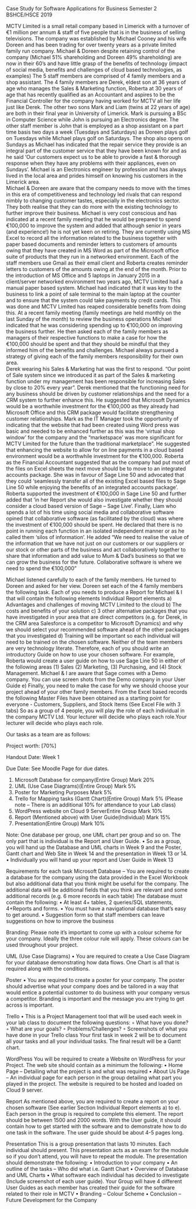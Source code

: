 ﻿Case Study for Software Applications for Business Semester 2 BSHCE/HSCE 2019


MCTV Limited is a small retail company based in Limerick with a turnover of €1 million per annum & staff of five people that is in the business of selling televisions. The company was established by Michael Cooney and his wife Doreen and has been trading for over twenty years as a private limited family run company. Michael & Doreen despite retaining control of the company (Michael 51% shareholding and Doreen 49% shareholding) are now in their 60’s and have little grasp of the benefits of technology (impact of social media, benefits and challenges of cloud based technologies, as examples) 
The 5 staff members are comprised of 4 family members and a shop assistant. The 4 family members are Derek, eldest son at 36 years of age who manages the Sales & Marketing function, Roberta at 30 years of age that has recently qualified as an Accountant and aspires to be the Financial Controller for the company having worked for MCTV all her life just like Derek. The other two sons Mark and Liam (twins at 22 years of age) are both in their final year in University of Limerick. Mark is pursuing a BSc in Computer Science while John is pursuing an Electronics degree. The other staff member is John that is employed as a shop assistant on a part time basis two days a week (Tuesdays and Saturdays) as Doreen plays golf on Tuesdays while Michael plays golf on Saturdays.  The shop also opens on Sundays as Michael has indicated that the repair service they provide is an integral part of the customer service that they have been known for and as he said ‘Our customers expect us to be able to provide a fast & thorough response when they have any problems with their appliances, even on Sundays’. Michael is an Electronics engineer by profession and has always lived in the local area and prides himself on knowing his customers in the Limerick area.   
Michael & Doreen are aware that the company needs to move with the times in this era of competitiveness and technology led rivals that can respond nimbly to changing customer tastes, especially in the electronics sector. They both realise that they can do more with the existing technology to further improve their business. Michael is very cost conscious and has indicated at a recent family meeting that he would be prepared to spend €100,000 to improve the system and added that although senior in years (and experience!) he is not yet keen on retiring.  They are currently using MS Excel to record all the information related to the business together with paper based documents and reminder letters to customers of amounts owing that they have created in MS Word as part of the Microsoft office suite of products that they run in a networked environment. Each of the staff members use Gmail as their email client and Roberta creates reminder letters to customers of the amounts owing at the end of the month.   Prior to the introduction of MS Office and 5 laptops in January 2015 in a client/server networked environment two years ago, MCTV Limited had a manual paper based system. Michael had indicated that it was key to the business to link a point of sale terminal to the main laptop at the counter and to ensure that the system could take payments by credit cards. This was done and MCTV Limited has reaped considerable benefits from doing this. 
At a recent family meeting (family meetings are held monthly on the last Sunday of the month) to review the business operations Michael indicated that he was considering spending up to €100,000 on improving the business further. He then asked each of the family members as managers of their respective functions to make a case for how the €100,000 should be spent and that they should be mindful that they informed him of the benefits and challenges. Michael always pursued a strategy of giving each of the family members responsibility for their own area.  
Derek wearing his Sales & Marketing hat was the first to respond. “Our point of Sale system since we introduced it as part of the Sales & marketing function under my management has been responsible for increasing Sales by close to 20% every year”.  Derek mentioned that the functioning need for any business should be driven by customer relationships and the need for a CRM system to further enhance this. He suggested that Microsoft Dynamics would be a worthwhile investment for the €100,000 as they already had Microsoft Office and this CRM package would facilitate strengthening customer relationships. 
Mark as the IT Manager took the opportunity of indicating that the website that had been created using Word press was basic and needed to be enhanced further as this was the ‘virtual shop window’ for the company and the “marketspace’ was more significant for MCTV Limited for the future than the traditional marketplace”. He suggested that enhancing the website to allow for on line payments in a cloud based environment would be a worthwhile investment for the €100,000.
Roberta as the Financial Accountant suggested that as the company had put most of the files on Excel sheets the next move should be to move to an integrated accounts package. She was in favour of Sage Line 50 and advocated that they could ‘seamlessly transfer all of the existing Excel based files to Sage Line 50 while enjoying the benefits of an integrated accounts package’. Roberta supported the investment of €100,000 in Sage Line 50 and further added that ‘in her Report she would also investigate whether they should consider a cloud based version of Sage – Sage Live’. 
Finally, Liam who spends a lot of his time using social media and collaborative software opined that collaborative software (as facilitated by the cloud) was where the investment of €100,000 should be spent. He declared that there is no point in running each function in an isolated independent manner or as he called them ‘silos of information’. He added “We need to realise the value of the information that we have not just on our customers or our suppliers or our stock or other parts of the business and act collaboratively together to share that information and add value to Mum & Dad’s business so that we can grow the business for the future.   Collaborative software is where we need to spend the €100,000”

Michael listened carefully to each of the family members. He turned to Doreen and asked for her view. 
Doreen set each of the 4 family members the following task.
Each of you needs to produce a Report for Michael & I that will contain the following elements 
Individual Report elements
    a) Advantages and challenges of moving MCTV Limited to the cloud 
    b) The costs and benefits of your solution 
    c) 3 other alternative packages that you have investigated in your area that are direct competitors (e.g. for Derek, in the CRM area Salesforce is a competitor to Microsoft Dynamics) and why we should select your recommended software ahead of the other packages that you investigated
    d) Training will be important so each individual will need to be trained on the chosen software. Neither of the team members are very technology literate. Therefore, each of you should write an introductory Guide on how to use your chosen software. For example, Roberta would create a user guide on how to use Sage Line 50 in either of the following areas (1) Sales (2) Marketing, (3) Purchasing, and (4) Stock Management.  Michael & I are aware that Sage comes with a Demo company.  You can use screen shots from the Demo company in your User Guide 
    e) Finally, you need to make the case for why we should choose your project ahead of your other family members.
From the Excel based records the following Master Files have been obtained as a starting point for everyone - Customers, Suppliers, and Stock Items (See Excel File with 3 tabs)
So as a group of 4 people, you will play the role of each individual in the company MCTV Ltd. Your lecturer will decide who plays each role.Your lecturer will decide who plays each role.

Our tasks as a team are as follows: 

Project worth: [70%]

Handout Date: Week 1

Due Date: See Moodle Page for due dates.

1) Microsoft Database for company(Entire Group)
Mark 20%
2) UML (Use Case Diagrams)(Entire Group)
Mark 5%
3) Poster for Marketing Purposes
Mark 5%
4) Trello for Mapping tasks (Gantt Chart)(Entire Group)
Mark 5% (Please note – There is an additional 10% for attendance to your Lab class)
5) WordPress website on Cloud 9 ServerEntire Group
Mark 10%
6) Report (Mentioned above) with User Guide(Individual)
Mark 15%
7) Presentation(Entire Group)
Mark 10%

Note: One database per group, one UML chart per group and so on. The only part that is individual is the Report and User Guide.
    • So as a group, you will hand up the Database and UML charts in Week 9 and the Poster, Gantt chart and Web Site in Week 14 and the presentation in Week 13 or 14.
    • Individually you will hand up your report and User Guide in Week 13

Requirements for each task
Microsoft Database – You are required to create a database for the company using the data provided in the Excel Workbook but also additional data that you think might be useful for the company. The additional data will be additional fields that you think are relevant and some additional records (e.g. 6 more records in each table) 
The database must contain the following:
    • At least 4+ tables, 2 queries/SQL statements, 4+Reports and forms. 
    • You must have a navigational database that’s easy to get around.
    • Suggestion form so that staff members can leave suggestions on how to improve the business

Branding: Please note it’s important to come up with a colour scheme for your company. Ideally the three colour rule will apply. These colours can be used throughout your project.

UML (Use Case Diagrams)
    • You are required to create a Use Case Diagram for your database demonstrating how data flows. One Chart is all that is required along with the conditions.

Poster
    • You are required to create a poster for your company. The poster should advertise what your company does and be tailored in a way that would entice a potential customer to do business with your company versus a competitor. Branding is important and the message you are trying to get across is important.

Trello
    • This is a Project Management tool that will be used each week in your lab class to document the following questions:
        ◦ What have you done?
        ◦ What are your goals?
        ◦ Problems/Challenges?
        ◦ Screenshots of what you have done in your Trello class
Your first task in week 2 will be to document all your tasks and all your individual tasks. The final result will be a Gantt chart.

WordPress
You will be required to create a Website on WordPress for your Project. The web site should contain as a minimum the following:
    • Home Page – Detailing what the project is and what was required
    • About Us Page – An individual page for each person in the group detailing what part you played in the project.
The website is required to be hosted and loaded on Cloud 9 server.

Report
As mentioned above, you are required to create a report on your chosen software (See earlier Section Individual Report elements a) to e). Each person in the group is required to complete this element. The report should be between 1500 and 2000 words. 
With the User guide, it should contain how to get started with the software and to demonstrate how to do one task in the software. The user guide should be about 4-5 pages long. 

Presentation
This is a group presentation that lasts 10 minutes. Each individual should present. This presentation acts as an exam for the module so if you don’t attend, you will have to repeat the module. The presentation should demonstrate the following:
    • Introduction to your company
    • An outline of the tasks – Who did what i.e. Gantt Chart
    • Overview of Database and UML Charts
    • What software each individual has decided to investigate (Include screenshot of each user guide). Your Group will have 4 different User Guides as each member has created their guide for the software related to their role in MCTV
    • Branding – Colour Scheme
    • Conclusion – Future Development for the Company
